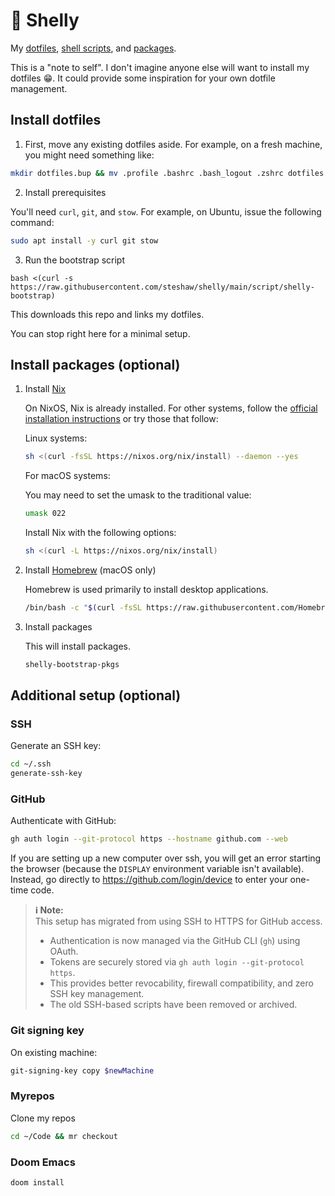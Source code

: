 # 🐚 Shelly

My [dotfiles](./files/home), [shell scripts](./script), and [packages](./nix).

This is a "note to self". I don't imagine anyone else will want to install
my dotfiles 😁. It could provide some inspiration for your own dotfile
management.


## Install dotfiles

1. First, move any existing dotfiles aside. For example, on a fresh machine,
   you might need something like:

```bash
mkdir dotfiles.bup && mv .profile .bashrc .bash_logout .zshrc dotfiles.bup/
```

2. Install prerequisites

You'll need `curl`, `git`, and `stow`. For example, on Ubuntu, issue the
following command:

```bash
sudo apt install -y curl git stow
```

3. Run the bootstrap script

``` sh-session
bash <(curl -s https://raw.githubusercontent.com/steshaw/shelly/main/script/shelly-bootstrap)
```

This downloads this repo and links my dotfiles.

You can stop right here for a minimal setup.


## Install packages (optional)

1.  Install [Nix](https://nixos.org/nix)

    On NixOS, Nix is already installed. For other systems, follow the
    [official installation instructions](https://nixos.org/download.html) or
    try those that follow:

    Linux systems:

    ```bash
    sh <(curl -fsSL https://nixos.org/nix/install) --daemon --yes
    ```

    For macOS systems:

    You may need to set the umask to the traditional value:

    ```bash
    umask 022
    ```

    Install Nix with the following options:

    ```bash
    sh <(curl -L https://nixos.org/nix/install)
    ```

2.  Install [Homebrew](https://brew.sh) (macOS only)

    Homebrew is used primarily to install desktop applications.

    ```bash
    /bin/bash -c "$(curl -fsSL https://raw.githubusercontent.com/Homebrew/install/HEAD/install.sh)"
    ```

3.  Install packages

    This will install packages.

    ```bash
    shelly-bootstrap-pkgs
    ```


## Additional setup (optional)

### SSH

Generate an SSH key:

```bash
cd ~/.ssh
generate-ssh-key
```

### GitHub

Authenticate with GitHub:

```bash
gh auth login --git-protocol https --hostname github.com --web
```

If you are setting up a new computer over ssh, you will get an error starting the browser (because the `DISPLAY` environment variable isn't available). Instead, go directly to https://github.com/login/device to enter your one-time code.

> **ℹ️ Note:**<br>
> This setup has migrated from using SSH to HTTPS for GitHub access.
> - Authentication is now managed via the GitHub CLI (`gh`) using OAuth.
> - Tokens are securely stored via `gh auth login --git-protocol https`.
> - This provides better revocability, firewall compatibility, and zero SSH key management.
> - The old SSH-based scripts have been removed or archived.


### Git signing key

On existing machine:

```bash
git-signing-key copy $newMachine
```

### Myrepos

Clone my repos

```bash
cd ~/Code && mr checkout
```

### Doom Emacs

```bash
doom install
```
